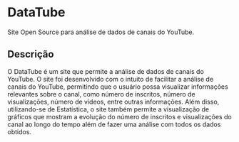 # DataTube

Site Open Source para análise de dados de canais do YouTube.

## Descrição

O DataTube é um site que permite a análise de dados de canais do YouTube. O site foi desenvolvido com o intuito de facilitar a análise de canais do YouTube, permitindo que o usuário possa visualizar informações relevantes sobre o canal, como número de inscritos, número de visualizações, número de vídeos, entre outras informações.
Além disso, utilizando-se de Estatística, o site também permite a visualização de gráficos que mostram a evolução do número de inscritos e visualizações do canal ao longo do tempo além de fazer uma análise com todos os dados obtidos.
